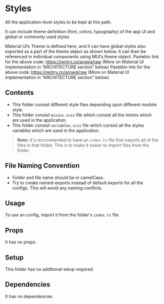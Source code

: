 # Styles

All the application-level styles to be kept at this path.

It can include theme definition (font, colors, typography) of the app UI and global or commonly used styles

Material UI’s Theme is defined here, and it can have global styles also exported as a part of the theme object as shown below.
It can then be referenced in individual components using MUI’s theme object.
Pastebin link for the above code: https://rentry.co/arowg/raw
(More on Material UI implementation in “ARCHITECTURE section” below)
Pastebin link for the above code: https://rentry.co/arowg/raw
(More on Material UI implementation in “ARCHITECTURE section” below)

## Contents

- This folder consist different style files depending upon different module style.
- This folder consist `mixins.scss` file which consist all the mixins which are used in the application.
- This folder consist `variables.scss` file which consist all the styles variables which are used in the application.

> **Note:** It's recommended to have an `index.ts` file that exports all of the files in that folder. This is to make it easier to import files from the folder.

## File Naming Convention

- Folder and file name should be in camelCase.
- Try to create named-exports instead of default exports for all the configs. This will avoid any naming conflicts.

## Usage

To use an config, import it from the folder's `index.ts` file.

## Props

It has no props.

## Setup

This folder has no additional setup required.

## Dependencies

It has no dependencies.
